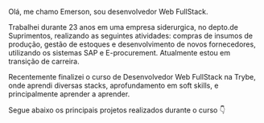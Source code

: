 Olá, me chamo Emerson, sou desenvolvedor Web FullStack. 

Trabalhei durante 23 anos em uma empresa siderurgica, no depto.de Suprimentos, realizando as seguintes atividades: compras de insumos de produção, gestão de estoques e desenvolvimento de novos fornecedores, utilizando os sistemas SAP e E-procurement. Atualmente estou em transição de carreira.

Recentemente finalizei o curso de Desenvolvedor Web FullStack na Trybe, onde aprendi diversas stacks, aprofundamento em soft skills, e principalmente aprender a aprender.

Segue abaixo os principais projetos realizados durante o curso  :point_down:
